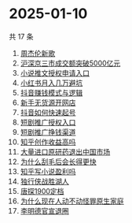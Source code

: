 # 2025-01-10

共 17 条

<!-- BEGIN ZHIHUSEARCH -->
<!-- 最后更新时间 Fri Jan 10 2025 19:08:15 GMT+0800 (China Standard Time) -->
1. [周杰伦新歌](https://www.zhihu.com/search?q=周杰伦新歌)
1. [沪深京三市成交额突破5000亿元](https://www.zhihu.com/search?q=沪深京三市成交额突破5000亿元)
1. [小说推文授权申请入口](https://www.zhihu.com/search?q=小说推文授权申请入口)
1. [小红书月入几万避坑](https://www.zhihu.com/search?q=小红书月入几万避坑)
1. [抖音赚钱模式与逻辑](https://www.zhihu.com/search?q=抖音赚钱模式与逻辑)
1. [新手无货源开网店](https://www.zhihu.com/search?q=新手无货源开网店)
1. [抖音如何快速起号](https://www.zhihu.com/search?q=抖音如何快速起号)
1. [短剧推广授权入口](https://www.zhihu.com/search?q=短剧推广授权入口)
1. [短剧推广挣钱渠道](https://www.zhihu.com/search?q=短剧推广挣钱渠道)
1. [知乎创作收益高吗](https://www.zhihu.com/search?q=知乎创作收益高吗)
1. [大量进口原研药退出中国市场](https://www.zhihu.com/search?q=大量进口原研药退出中国市场)
1. [为什么刮毛后会长得更快](https://www.zhihu.com/search?q=为什么刮毛后会长得更快)
1. [知乎写小说盈利吗](https://www.zhihu.com/search?q=知乎写小说盈利吗)
1. [独行侠战胜湖人](https://www.zhihu.com/search?q=独行侠战胜湖人)
1. [唐探1900定档](https://www.zhihu.com/search?q=唐探1900定档)
1. [为什么现在人动不动怪罪原生家庭](https://www.zhihu.com/search?q=为什么现在人动不动怪罪原生家庭)
1. [李明德官宣退圈](https://www.zhihu.com/search?q=李明德官宣退圈)
<!-- END ZHIHUSEARCH -->
